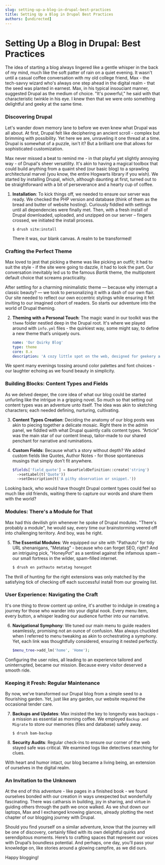 ```yaml
---
slug: setting-up-a-blog-in-drupal-best-practices
title: Setting Up a Blog in Drupal Best Practices
authors: [undirected]
---
```



# Setting Up a Blog in Drupal: Best Practices

The idea of starting a blog always lingered like a gentle whisper in the back of my mind, much like the soft patter of rain on a quiet evening. It wasn't until a casual coffee conversation with my old college friend, Max - the tech-savvy wizard who's always one step ahead in the digital realm - that the seed was planted in earnest. Max, in his typical insouciant manner, suggested Drupal as the medium of choice. "It's powerful," he said with that characteristic twinkle in his eye. I knew then that we were onto something delightful and geeky at the same time.

### Discovering Drupal

Let's wander down memory lane to before we even knew what Drupal was all about. At first, Drupal felt like deciphering an ancient scroll - complex but brimming with possibility. Yet here we are, unraveling it one thread at a time. Drupal is somewhat of a puzzle, isn't it? But a brilliant one that allows for sophisticated customization. 

Max never missed a beat to remind me - in that playful yet slightly annoying way - of Drupal's sheer versatility. It's akin to having a magical toolbox that could build anything from a quaint shed (our basic blog) to a sprawling architectural marvel (you know, the entire Hogwarts library if you wish). We started by installing Drupal, which, although daunting at first, turned out to be straightforward with a bit of perseverance and a hearty cup of coffee. 

1. **Installation**: To kick things off, we needed to ensure our server was ready. We checked the PHP version and database (think of them as the bread and butter of website hosting). Curiously fiddled with settings until all dependencies were finally met. Then, with a fresh install of Drupal downloaded, uploaded, and unzipped on our server – fingers crossed, we initiated the install process.

   ```shell
   $ drush site:install
   ```

   There it was, our blank canvas. A realm to be transformed!

### Crafting the Perfect Theme

Max loved to jest that picking a theme was like picking an outfit; it had to suit the style - if the site were going to dazzle, it had to look the part. Our conversation inevitably led us to the famous *Bartik* theme, the multipotent default choice that screams practicality.

After settling for a charming minimalistic theme — because why interrupt a classic beauty? — we took to personalizing it with a dash of our own flair. Our site needed to reflect our own eccentric stylings while ensuring it felt inviting to our imagined cohort of readers. So starts our adventure into the world of Drupal theming.

2. **Theming with a Personal Touch**: The magic wand in our toolkit was the `theme` folder nestled deep in the Drupal root. It's where we played around with `info.yml` files - the quirkiest way, some might say, to define a new theme that’s uniquely ours.

    ```yaml
    name: 'Our Quirky Blog'
    type: theme
    core: 8.x
    description: 'A cozy little spot on the web, designed for geekery and storytelling.'
    ```

We spent many evenings tossing around color palettes and font choices - our laughter echoing as we found beauty in simplicity.

### Building Blocks: Content Types and Fields

As we delved deeper, the core idea of what our blog could be started unfurling like the intrigue in a gripping novel. So much so that setting out content types was an adventure unto itself. The idea was akin to sketching characters; each needed defining, nurturing, cultivating.

3. **Content Types Creation**: Deciding the anatomy of our blog posts was akin to piecing together a delicate mosaic. Right there in the admin panel, we fiddled with what Drupal quaintly calls content types. “Article” was the main star of our content lineup, tailor-made to our shared penchant for narrative and ruminations.

4. **Custom Fields**: Because what’s a story without depth? We added custom fields like Quotes, Author Notes - for those spontaneous musings that simply don't fit anywhere.

    ```php
    $fields['field_quote'] = BaseFieldDefinition::create('string')
      ->setLabel(t('Quote'))
      ->setDescription(t('A pithy observation or snippet.'))
    ```

Looking back, who would have thought Drupal content types could feel so much like old friends, waiting there to capture our words and share them with the world?

### Modules: There's a Module for That

Max had this devilish grin whenever he spoke of Drupal modules. "There's probably a module", he would say, every time our brainstorming veered off into challenging territory. And boy, was he right.

5. **The Essential Modules**: We equipped our site with "Pathauto" for tidy URL shenanigans, "Metatag" - because who can forget SEO, right? And an intriguing pick, "HoneyPot" as a sentinel against the infamous spam – our small fortress in the wilder, spam-filled internet.

    ```bash
    $ drush en pathauto metatag honeypot
    ```

The thrill of hunting for the right extensions was only matched by the satisfying tick of checking off each successful install from our growing list.

### User Experience: Navigating the Craft

It's one thing to throw content up online, it's another to indulge in creating a journey for those who wander into your digital nook. Every menu item, every button, a whisper leading our audience further into our narrative.

6. **Navigational Symphony**: We tuned our main menu to guide readers seamlessly, promising not an ounce of confusion. Max always chuckled when I referred to menu tweaking as akin to orchestrating a symphony. Yet, each link was thoughtfully considered, ensuring it nested perfectly.

    ```php
    $menu_tree->add_lm('home', 'Home');
    ```

Configuring the user roles, all leading to an experience tailored and uninterrupted, became our mission. Because every visitor deserved a smooth ride.

### Keeping it Fresh: Regular Maintenance

By now, we’ve transformed our Drupal blog from a simple seed to a flourishing garden. Yet, just like any garden, our website required the occasional tender care.

7. **Backups and Updates**: Max insisted the key to longevity was backups - a mission as essential as morning coffee. We employed `Backup and Migrate` to store our memories (files and database) safely away.

    ```shell
    $ drush bam-backup
    ```

8. **Security Audits**: Regular check-ins to ensure our corner of the web stayed safe was critical. We examined logs like detectives searching for clues.

With heart and humor intact, our blog became a living being, an extension of ourselves in the digital realm. 

### An Invitation to the Unknown

At the end of this adventure - like pages in a finished book - we found ourselves bonded with our creation in ways unexpected but wonderfully fascinating. There was catharsis in building, joy in sharing, and virtue in guiding others through the path we once walked. As we shut down our laptops, Max and I exchanged knowing glances, already plotting the next chapter of our blogging journey with Drupal.

Should you find yourself on a similar adventure, know that the journey will be one of discovery, certainly filled with its own delightful quirks and serendipitous moments. Here’s to crafting spaces that represent our voices with Drupal’s boundless potential. And perhaps, one day, you’ll pass your knowledge on, like stories around a glowing campfire, as we did ours.

Happy blogging!